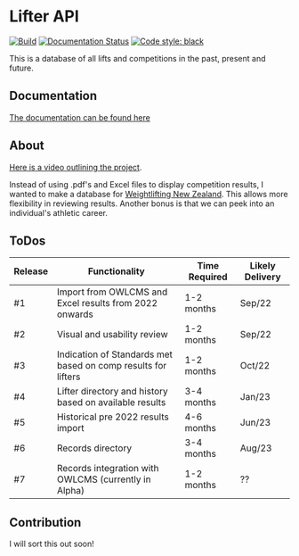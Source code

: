 # Lifter API

[![Build](https://github.com/ChristchurchCityWeightlifting/lifter-api/actions/workflows/main.yml/badge.svg?branch=main)](https://github.com/ChristchurchCityWeightlifting/lifter-api/actions/workflows/main.yml)
[![Documentation Status](https://readthedocs.org/projects/lifter-api/badge/?version=latest)](https://lifter-api.readthedocs.io/en/latest/?badge=latest)
[![Code style: black](https://img.shields.io/badge/code%20style-black-000000.svg)](https://github.com/psf/black)

This is a database of all lifts and competitions in the past, present and future.

## Documentation

[The documentation can be found here](https://lifter-api.readthedocs.io)

## About

[Here is a video outlining the project](https://youtu.be/1kObqjeRs2I).

Instead of using .pdf's and Excel files to display competition results, I wanted to make a database for [Weightlifting New Zealand](https://weightlifting.nz). This allows more flexibility in reviewing results. Another bonus is that we can peek into an individual's athletic career.


## ToDos

| Release | Functionality                                                 | Time Required | Likely Delivery |
| ------- | ------------------------------------------------------------- | ------------- | --------------- |
| #1      | Import from OWLCMS and Excel results from 2022 onwards        | 1-2 months    | Sep/22          |
| #2      | Visual and usability review                                   | 1-2 months    | Sep/22          |
| #3      | Indication of Standards met based on comp results for lifters | 1-2 months    | Oct/22          |
| #4      | Lifter directory and history based on available results       | 3-4 months    | Jan/23          |
| #5      | Historical pre 2022 results import                            | 4-6 months    | Jun/23          |
| #6      | Records directory                                             | 3-4 months    | Aug/23          |
| #7      | Records integration with OWLCMS (currently in Alpha)          | 1-2 months    | ??              |

## Contribution

I will sort this out soon!
